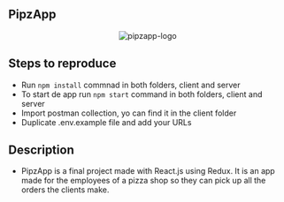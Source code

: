 ## PipzApp

<p align="center">
 <img src="https://ibb.co/6Zd0891" alt="pipzapp-logo">
</p>

## Steps to reproduce
- Run `npm install` commnad in both folders, client and server
- To start de app run `npm start` command in both folders, client and server
- Import postman collection, yo can find it in the client folder
- Duplicate .env.example file and add your URLs

## Description
- PipzApp is a final project made with React.js using Redux. It is an app made for the employees of a pizza shop so they can
  pick up all the orders the clients make.

